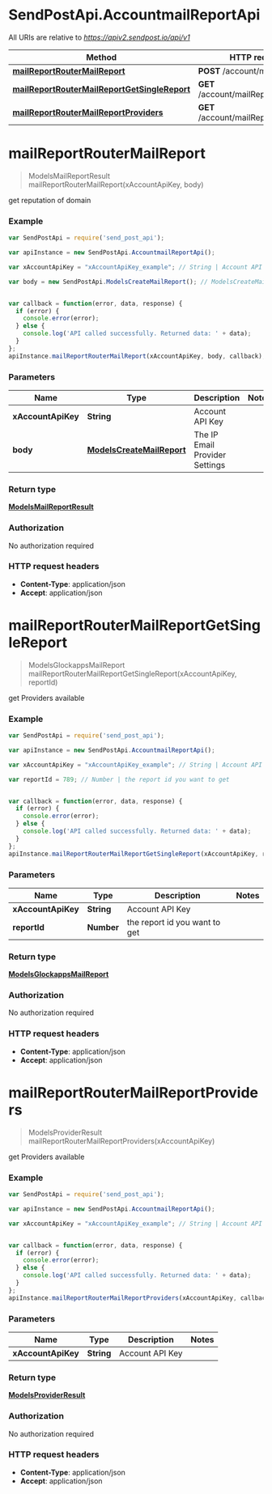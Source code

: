 # SendPostApi.AccountmailReportApi

All URIs are relative to *https://apiv2.sendpost.io/api/v1*

Method | HTTP request | Description
------------- | ------------- | -------------
[**mailReportRouterMailReport**](AccountmailReportApi.md#mailReportRouterMailReport) | **POST** /account/mailReport/ | 
[**mailReportRouterMailReportGetSingleReport**](AccountmailReportApi.md#mailReportRouterMailReportGetSingleReport) | **GET** /account/mailReport/{reportId} | 
[**mailReportRouterMailReportProviders**](AccountmailReportApi.md#mailReportRouterMailReportProviders) | **GET** /account/mailReport/provider | 


<a name="mailReportRouterMailReport"></a>
# **mailReportRouterMailReport**
> ModelsMailReportResult mailReportRouterMailReport(xAccountApiKey, body)



get reputation of domain <br>

### Example
```javascript
var SendPostApi = require('send_post_api');

var apiInstance = new SendPostApi.AccountmailReportApi();

var xAccountApiKey = "xAccountApiKey_example"; // String | Account API Key

var body = new SendPostApi.ModelsCreateMailReport(); // ModelsCreateMailReport | The IP Email Provider Settings


var callback = function(error, data, response) {
  if (error) {
    console.error(error);
  } else {
    console.log('API called successfully. Returned data: ' + data);
  }
};
apiInstance.mailReportRouterMailReport(xAccountApiKey, body, callback);
```

### Parameters

Name | Type | Description  | Notes
------------- | ------------- | ------------- | -------------
 **xAccountApiKey** | **String**| Account API Key | 
 **body** | [**ModelsCreateMailReport**](ModelsCreateMailReport.md)| The IP Email Provider Settings | 

### Return type

[**ModelsMailReportResult**](ModelsMailReportResult.md)

### Authorization

No authorization required

### HTTP request headers

 - **Content-Type**: application/json
 - **Accept**: application/json

<a name="mailReportRouterMailReportGetSingleReport"></a>
# **mailReportRouterMailReportGetSingleReport**
> ModelsGlockappsMailReport mailReportRouterMailReportGetSingleReport(xAccountApiKey, reportId)



get Providers available <br>

### Example
```javascript
var SendPostApi = require('send_post_api');

var apiInstance = new SendPostApi.AccountmailReportApi();

var xAccountApiKey = "xAccountApiKey_example"; // String | Account API Key

var reportId = 789; // Number | the report id you want to get


var callback = function(error, data, response) {
  if (error) {
    console.error(error);
  } else {
    console.log('API called successfully. Returned data: ' + data);
  }
};
apiInstance.mailReportRouterMailReportGetSingleReport(xAccountApiKey, reportId, callback);
```

### Parameters

Name | Type | Description  | Notes
------------- | ------------- | ------------- | -------------
 **xAccountApiKey** | **String**| Account API Key | 
 **reportId** | **Number**| the report id you want to get | 

### Return type

[**ModelsGlockappsMailReport**](ModelsGlockappsMailReport.md)

### Authorization

No authorization required

### HTTP request headers

 - **Content-Type**: application/json
 - **Accept**: application/json

<a name="mailReportRouterMailReportProviders"></a>
# **mailReportRouterMailReportProviders**
> ModelsProviderResult mailReportRouterMailReportProviders(xAccountApiKey)



get Providers available <br>

### Example
```javascript
var SendPostApi = require('send_post_api');

var apiInstance = new SendPostApi.AccountmailReportApi();

var xAccountApiKey = "xAccountApiKey_example"; // String | Account API Key


var callback = function(error, data, response) {
  if (error) {
    console.error(error);
  } else {
    console.log('API called successfully. Returned data: ' + data);
  }
};
apiInstance.mailReportRouterMailReportProviders(xAccountApiKey, callback);
```

### Parameters

Name | Type | Description  | Notes
------------- | ------------- | ------------- | -------------
 **xAccountApiKey** | **String**| Account API Key | 

### Return type

[**ModelsProviderResult**](ModelsProviderResult.md)

### Authorization

No authorization required

### HTTP request headers

 - **Content-Type**: application/json
 - **Accept**: application/json


